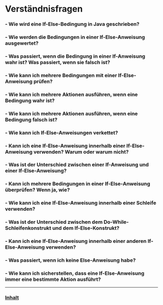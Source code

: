 # Verständnisfragen

### - Wie wird eine If-Else-Bedingung in Java geschrieben?

### - Wie werden die Bedingungen in einer If-Else-Anweisung ausgewertet?

### - Was passiert, wenn die Bedingung in einer If-Anweisung wahr ist? Was passiert, wenn sie falsch ist?

### - Wie kann ich mehrere Bedingungen mit einer If-Else-Anweisung prüfen?

### - Wie kann ich mehrere Aktionen ausführen, wenn eine Bedingung wahr ist?

### - Wie kann ich mehrere Aktionen ausführen, wenn eine Bedingung falsch ist?

### - Wie kann ich If-Else-Anweisungen verkettet?

### - Kann ich eine If-Else-Anweisung innerhalb einer If-Else-Anweisung verwenden? Warum oder warum nicht?

### - Was ist der Unterschied zwischen einer If-Anweisung und einer If-Else-Anweisung?

### - Kann ich mehrere Bedingungen in einer If-Else-Anweisung überprüfen? Wenn ja, wie?

### - Wie kann ich eine If-Else-Anweisung innerhalb einer Schleife verwenden?

### - Was ist der Unterschied zwischen dem Do-While-Schleifenkonstrukt und dem If-Else-Konstrukt?

### - Kann ich eine If-Else-Anweisung innerhalb einer anderen If-Else-Anweisung verwenden?

### - Was passiert, wenn ich keine Else-Anweisung habe?

### - Wie kann ich sicherstellen, dass eine If-Else-Anweisung immer eine bestimmte Aktion ausführt?

---

### [Inhalt](../README.md)